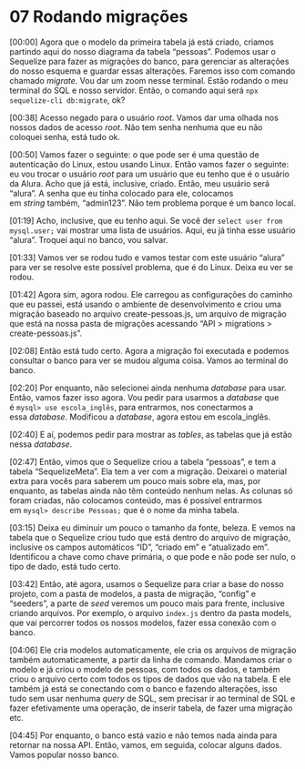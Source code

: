 # 07 Rodando migrações

[00:00] Agora que o modelo da primeira tabela já está criado, criamos partindo aqui do nosso diagrama da tabela “pessoas”. Podemos usar o Sequelize para fazer as migrações do banco, para gerenciar as alterações do nosso esquema e guardar essas alterações. Faremos isso com comando chamado *migrate*. Vou dar um zoom nesse terminal. Estão rodando o meu terminal do SQL e nosso servidor. Então, o comando aqui será `npx sequelize-cli db:migrate`, ok?

[00:38] Acesso negado para o usuário *root*. Vamos dar uma olhada nos nossos dados de acesso *root*. Não tem senha nenhuma que eu não coloquei senha, está tudo ok.

[00:50] Vamos fazer o seguinte: o que pode ser é uma questão de autenticação do Linux, estou usando Linux. Então vamos fazer o seguinte: eu vou trocar o usuário *root* para um usuário que eu tenho que é o usuário da Alura. Acho que já está, inclusive, criado. Então, meu usuário será “alura”. A senha que eu tinha colocado para ele, colocamos em *string* também, “admin123”. Não tem problema porque é um banco local.

[01:19] Acho, inclusive, que eu tenho aqui. Se você der `select user from mysql.user;` vai mostrar uma lista de usuários. Aqui, eu já tinha esse usuário “alura”. Troquei aqui no banco, vou salvar.

[01:33] Vamos ver se rodou tudo e vamos testar com este usuário “alura” para ver se resolve este possível problema, que é do Linux. Deixa eu ver se rodou.

[01:42] Agora sim, agora rodou. Ele carregou as configurações do caminho que eu passei, está usando o ambiente de desenvolvimento e criou uma migração baseado no arquivo create-pessoas.js, um arquivo de migração que está na nossa pasta de migrações acessando “API > migrations > create-pessoas.js”.

[02:08] Então está tudo certo. Agora a migração foi executada e podemos consultar o banco para ver se mudou alguma coisa. Vamos ao terminal do banco.

[02:20] Por enquanto, não selecionei ainda nenhuma *database* para usar. Então, vamos fazer isso agora. Vou pedir para usarmos a *database* que é `mysql> use escola_inglês`, para entrarmos, nos conectarmos a essa *database*. Modificou a *database*, agora estou em escola_inglês.

[02:40] E aí, podemos pedir para mostrar as *tables*, as tabelas que já estão nessa *database*.

[02:47] Então, vimos que o Sequelize criou a tabela “pessoas”, e tem a tabela “SequelizeMeta”. Ela tem a ver com a migração. Deixarei o material extra para vocês para saberem um pouco mais sobre ela, mas, por enquanto, as tabelas ainda não têm conteúdo nenhum nelas. As colunas só foram criadas, não colocamos conteúdo, mas é possível entrarmos em `mysql> describe Pessoas;` que é o nome da minha tabela.

[03:15] Deixa eu diminuir um pouco o tamanho da fonte, beleza. E vemos na tabela que o Sequelize criou tudo que está dentro do arquivo de migração, inclusive os campos automáticos “ID”, “criado em” e “atualizado em”. Identificou a chave como chave primária, o que pode e não pode ser nulo, o tipo de dado, está tudo certo.

[03:42] Então, até agora, usamos o Sequelize para criar a base do nosso projeto, com a pasta de modelos, a pasta de migração, “config” e “seeders”, a parte de *seed* veremos um pouco mais para frente, inclusive criando arquivos. Por exemplo, o arquivo `index.js` dentro da pasta models, que vai percorrer todos os nossos modelos, fazer essa conexão com o banco.

[04:06] Ele cria modelos automaticamente, ele cria os arquivos de migração também automaticamente, a partir da linha de comando. Mandamos criar o modelo e já criou o modelo de pessoas, com todos os dados, e também criou o arquivo certo com todos os tipos de dados que vão na tabela. E ele também já está se conectando com o banco e fazendo alterações, isso tudo sem usar nenhuma *query* de SQL, sem precisar ir ao terminal de SQL e fazer efetivamente uma operação, de inserir tabela, de fazer uma migração etc.

[04:45] Por enquanto, o banco está vazio e não temos nada ainda para retornar na nossa API. Então, vamos, em seguida, colocar alguns dados. Vamos popular nosso banco.
